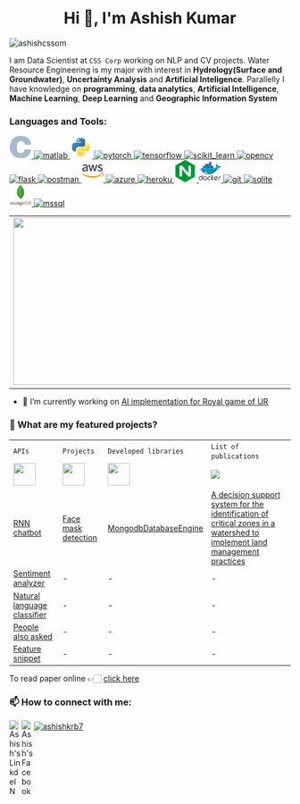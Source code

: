 <h1 align="center">Hi 👋, I'm Ashish Kumar</h1>
<p align="left"> <img src="https://komarev.com/ghpvc/?username=ashishcssom&label=Profile%20views&color=0e75b6&style=flat" alt="ashishcssom" /> </p>

I am Data Scientist at `CSS Corp` working on NLP and CV projects. Water Resource Engineering is my major with interest in **Hydrology(Surface and Groundwater)**, **Uncertainty Analysis** and **Artificial Inteligence**. Parallelly I have knowledge on **programming**, **data analytics**, **Artificial Intelligence**, **Machine Learning**, **Deep Learning** and  **Geographic Information System**



<h3 align="left">Languages and Tools:</h3>
<p align="left"> 
 <a href="https://www.cprogramming.com/" target="_blank"> <img src="https://raw.githubusercontent.com/devicons/devicon/master/icons/c/c-original.svg" alt="c" width="40" height="40"/> </a> 
<a href="https://www.mathworks.com/" target="_blank"> <img src="https://raw.githubusercontent.com/simple-icons/simple-icons/master/icons/mathworks.svg" alt="matlab" width="40" height="40"/> </a>
<a href="https://www.python.org" target="_blank"> <img src="https://raw.githubusercontent.com/devicons/devicon/master/icons/python/python-original.svg" alt="python" width="40" height="40"/> </a> 
<a href="https://pytorch.org/" target="_blank"> <img src="https://www.vectorlogo.zone/logos/pytorch/pytorch-icon.svg" alt="pytorch" width="40" height="40"/> </a> 
<a href="https://www.tensorflow.org" target="_blank"> <img src="https://www.vectorlogo.zone/logos/tensorflow/tensorflow-icon.svg" alt="tensorflow" width="40" height="40"/> </a> 
<a href="https://scikit-learn.org/" target="_blank"> <img src="https://upload.wikimedia.org/wikipedia/commons/0/05/Scikit_learn_logo_small.svg" alt="scikit_learn" width="40" height="40"/> </a> 
<a href="https://opencv.org/" target="_blank"> <img src="https://www.vectorlogo.zone/logos/opencv/opencv-icon.svg" alt="opencv" width="40" height="40"/> </a> 
<a href="https://flask.palletsprojects.com/" target="_blank"> <img src="https://www.vectorlogo.zone/logos/pocoo_flask/pocoo_flask-icon.svg" alt="flask" width="40" height="40"/> </a>
<a href="https://postman.com" target="_blank"> <img src="https://www.vectorlogo.zone/logos/getpostman/getpostman-icon.svg" alt="postman" width="40" height="40"/> </a> 
<a href="https://aws.amazon.com" target="_blank"> <img src="https://raw.githubusercontent.com/devicons/devicon/master/icons/amazonwebservices/amazonwebservices-original-wordmark.svg" alt="aws" width="40" height="40"/> </a>
<a href="https://azure.microsoft.com/en-in/" target="_blank"> <img src="https://www.vectorlogo.zone/logos/microsoft_azure/microsoft_azure-icon.svg" alt="azure" width="40" height="40"/> </a> 
<a href="https://heroku.com" target="_blank"> <img src="https://www.vectorlogo.zone/logos/heroku/heroku-icon.svg" alt="heroku" width="40" height="40"/> </a> 
 <a href="https://www.nginx.com" target="_blank"> <img src="https://raw.githubusercontent.com/devicons/devicon/master/icons/nginx/nginx-original.svg" alt="nginx" width="40" height="40"/> </a>
<a href="https://www.docker.com/" target="_blank"> <img src="https://raw.githubusercontent.com/devicons/devicon/master/icons/docker/docker-original-wordmark.svg" alt="docker" width="40" height="40"/> </a> 
<a href="https://git-scm.com/" target="_blank"> <img src="https://www.vectorlogo.zone/logos/git-scm/git-scm-icon.svg" alt="git" width="40" height="40"/> </a> 
 <a href="https://www.sqlite.org/" target="_blank"> <img src="https://www.vectorlogo.zone/logos/sqlite/sqlite-icon.svg" alt="sqlite" width="40" height="40"/> </a> 
<a href="https://www.mongodb.com/" target="_blank"> <img src="https://raw.githubusercontent.com/devicons/devicon/master/icons/mongodb/mongodb-original-wordmark.svg" alt="mongodb" width="40" height="40"/> </a> 
<a href="https://www.microsoft.com/en-us/sql-server" target="_blank"> <img src="https://cdn.worldvectorlogo.com/logos/microsoft-sql-server.svg" alt="mssql" width="40" height="40"/> </a> 
</p>

<!--
**ashishcssom/ashishcssom** is a ✨ _special_ ✨ repository because its `README.md` (this file) appears on your GitHub profile.

Here are some ideas to get you started:

- 🔭 I’m currently working on ...
- 🌱 I’m currently learning ...
- 👯 I’m looking to collaborate on ...
- 🤔 I’m looking for help with ...
- 💬 Ask me about ...
- 📫 How to reach me: ...
- 😄 Pronouns: ...
- ⚡ Fun fact: ...
-->

| | |
|---|---|
|<img src="https://github-readme-stats.vercel.app/api?username=ashishcssom&show_icons=true&hide_border=false" width="800" height="300">|<img src="https://github-readme-stats.vercel.app/api/top-langs?username=ashishcssom&show_icons=true&locale=en&layout=compact" width="800" height="300">|

- 🔭 I’m currently working on [AI implementation for Royal game of UR](https://github.com/ashishcssom/AI-implementation-for-game-of-UR)

### 🚀 What are my featured projects?

| | | | |
|---|---|---|---|
|`APIs`|`Projects`|`Developed libraries`|`List of publications`|
|<img src="https://cdn.iconscout.com/icon/premium/png-256-thumb/api-64-600697.png" width="40" height="40"/>|<img src="https://www.pngfind.com/pngs/m/594-5947661_png-file-svg-project-icon-free-transparent-png.png" width="40" height="40"/>|<img src="https://pypi.org/static/images/logo-small.6eef541e.svg" width="40" height="40"/>|<IMG src="https://s3.amazonaws.com/libapps/accounts/21106/images/springer.jpg" width="100"/>|
| [RNN chatbot](http://chatbotsenti.herokuapp.com/)| [Face mask detection](https://github.com/ashishcssom/Face_Mask_Detection_end_to_end_project)|[MongodbDatabaseEngine](https://pypi.org/project/MongodbDatabaseEngine/)|[A decision support system for the identification of critical zones in a watershed to implement land management practices](https://link.springer.com/article/10.1007/s00477-021-01983-5)|
| [Sentiment analyzer](https://sentianalyzer.herokuapp.com/)|-|-|-|
| [Natural language classifier](https://github.com/ashishcssom/Natural-Language-classifier)|-|-|-|
| [People also asked](https://github.com/ashishcssom/people-also-ask-API)|-|-|-|
| [Feature snippet](https://github.com/ashishcssom/Feature-snippet)|-|-|-|

To read paper online 👉🏻 [click here](https://t.co/F3eGCihHtE)

### 📫 How to connect with me:
<a href="https://www.linkedin.com/in/ashishk766/">
  <img align="left" alt="Ashish's LinkdeIN" width="22px" src="https://cdn.jsdelivr.net/npm/simple-icons@v3/icons/linkedin.svg" />
</a>
<a href="https://www.facebook.com/imashish7/">
  <img align="left" alt="Ashish's Facebook" width="22px" src="https://cdn.jsdelivr.net/npm/simple-icons@v3/icons/facebook.svg" />
</a>
<a href="https://twitter.com/ashishkrb7" target="blank">
  <img align="center" src="https://cdn.jsdelivr.net/npm/simple-icons@3.0.1/icons/twitter.svg" alt="ashishkrb7" height="30" width="40" />
</a>
